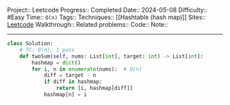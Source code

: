 Project:: Leetcode
Progress:: Completed
Date:: 2024-05-08
Difficulty:: #Easy 
Time:: `O(n)`
Tags:: 
Techniques:: [[Hashtable (hash map)]]
Sites:: [Leetcode](https://leetcode.com/problems/two-sum/description/)
Walkthrough:: 
Related problems:: 
Code:: 
Note:: 

---

```python
class Solution:
    # TC: O(n), 1 pass
    def twoSum(self, nums: List[int], target: int) -> List[int]:
        hashmap = dict()
        for i, n in enumerate(nums):  # O(n)
            diff = target - n
            if diff in hashmap:
                return [i, hashmap[diff]]
            hashmap[n] = i
```